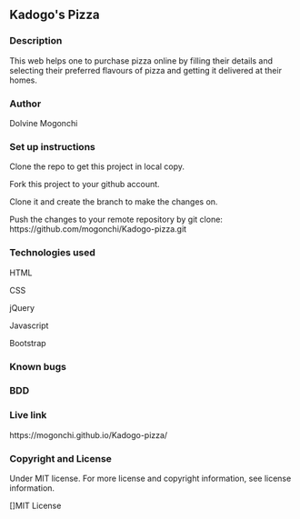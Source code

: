 ## Kadogo's Pizza
### Description
<p>This web helps one to purchase pizza online by filling their details and selecting their preferred flavours of pizza and getting it delivered at their homes.<p>

### Author
<p>Dolvine Mogonchi<p>


 ### Set up instructions
 <p>Clone the repo to get this project in local copy.<p>
 <p>Fork this project to your github account.<p>
<p> Clone it and create the branch to make the changes on.<p>
<p>Push  the changes to your remote repository by git clone: https://github.com/mogonchi/Kadogo-pizza.git<p>


### Technologies used
<p>HTML<p>
<p>CSS<p>
<p>jQuery<p>
<p>Javascript<p>
<p>Bootstrap<p>

### Known bugs

### BDD

### Live link
<p>https://mogonchi.github.io/Kadogo-pizza/<p>

### Copyright and License
<p>Under MIT license. For more license and copyright information, see license information.<p>
<p>[]MIT License<p>